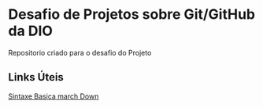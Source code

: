 # Desafio de Projetos sobre Git/GitHub da DIO
Repositorio criado para o desafio do Projeto 
## Links Úteis

[Sintaxe Basica march Down](https://markdown.net.br/sintaxe-basica/)
